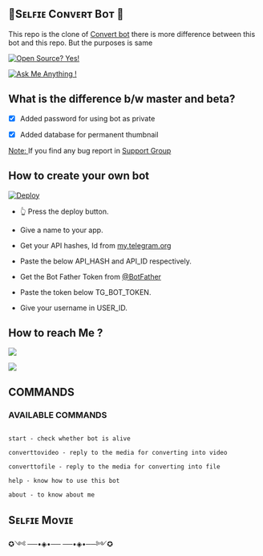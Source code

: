 ## 🤳Sᴇʟꜰɪᴇ Cᴏɴᴠᴇʀᴛ Bᴏᴛ 🤳

This repo is the clone of [Convert bot](https://t.me/selfiemoviebot) there is more difference between this bot and this repo. But the purposes is same

[![Open Source? Yes!](https://badgen.net/badge/Open%20Source%20%3F/Yes%21/blue?icon=github)](https://github.com/selfiemovie1/selfie-convert)

[![Ask Me Anything !](https://img.shields.io/badge/Ask%20me-anything-1abc9c.svg)](https://t.me/selfiemoviebot)

## What is the difference b/w master and beta?

- [X] Added password for using bot as private 

- [X] Added database for permanent thumbnail 

<u> Note: </u> If you find any bug report in [ Support Group ](https://t.me/selfiemovie_group)

## How to create your own bot

[![Deploy](https://www.herokucdn.com/deploy/button.svg)](https://heroku.com/deploy?template=https://github.com/selfiemovie1/selfie-convert)

- 👆 Press the deploy button.

- Give a name to your app.

- Get your API hashes, Id from [my.telegram.org](https://my.telegram.org/)

- Paste the below API_HASH and API_ID respectively.

- Get the Bot Father Token from [@BotFather](https://telegram.dog/botfather)

- Paste the token below TG_BOT_TOKEN.

- Give your username in USER_ID.

## How to reach Me ?

<a href="https://t.me/selfiemoviebot"><img src="https://img.shields.io/badge/Join-Telegram%20Channel-red.svg?logo=Telegram"></a>

<a href="https://t.me/selfiemovie_group"><img src="https://img.shields.io/badge/Join-Telegram%20Group-blue.svg?logo=telegram"></a>

## COMMANDS

### AVAILABLE COMMANDS 

```

start - check whether bot is alive 

converttovideo - reply to the media for converting into video 

converttofile - reply to the media for converting into file 

help - know how to use this bot

about - to know about me

```

###

## Sᴇʟꜰɪᴇ Mᴏᴠɪᴇ

✪༺ ──•◈•── ──•◈•──༻✪

